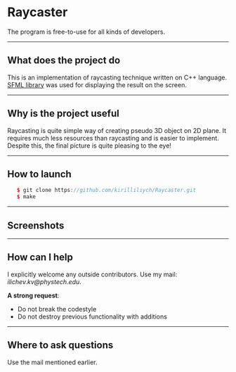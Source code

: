 # Raycaster
The program is free-to-use for all kinds of developers.

***
## What does the project do
This is an implementation of raycasting technique written on C++ language. [SFML library](https://www.sfml-dev.org/) was used for
displaying the result on the screen.

***
## Why is the project useful
Raycasting is quite simple way of creating pseudo 3D object on 2D plane. It requires much less resources than raycasting and is easier
to implement. Despite this, the final picture is quite pleasing to the eye!

***
## How to launch
```c++
   $ git clone https://github.com/kirilliliych/Raycaster.git
   $ make
```

***
## Screenshots

***
## How can I help
I explicitly welcome any outside contributors. Use my mail: _ilichev.kv@phystech.edu_.

__A strong request__:
* Do not break the codestyle
* Do not destroy previous functionality with additions

***
## Where to ask questions
Use the mail mentioned earlier.
